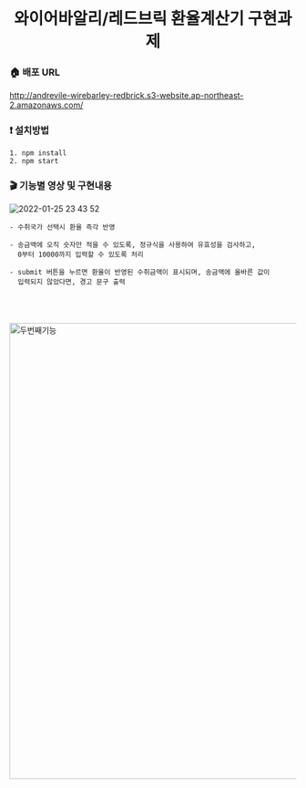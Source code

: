 <h1 align= "center"> 와이어바알리/레드브릭 환율계산기 구현과제</h1>

### :house: 배포 URL
http://andrevile-wirebarley-redbrick.s3-website.ap-northeast-2.amazonaws.com/


### :exclamation: 설치방법
~~~
1. npm install
2. npm start
~~~

### :clapper: 기능별 영상 및 구현내용


![2022-01-25 23 43 52](https://user-images.githubusercontent.com/85682854/151002850-a575ed7b-6d45-4e12-b6b7-32aaa53ffd88.gif)
~~~
- 수취국가 선택시 환율 즉각 반영

- 송금액에 오직 숫자만 적을 수 있도록, 정규식을 사용하여 유효성을 검사하고, 
  0부터 10000까지 입력할 수 있도록 처리
  
- submit 버튼을 누르면 환율이 반영된 수취금액이 표시되며, 송금액에 올바른 값이
  입력되지 않았다면, 경고 문구 출력
~~~

<br/>
<br/>
<br/>

<img width='800px' src='https://user-images.githubusercontent.com/85682854/151002913-ca7ba8bf-600e-4104-95e7-81b5cdf38c64.gif' alt="두번째기능"/>
